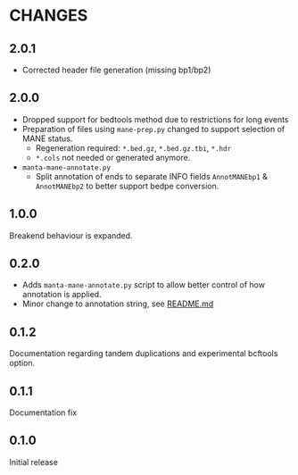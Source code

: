 # CHANGES

## 2.0.1

- Corrected header file generation (missing bp1/bp2)

## 2.0.0

- Dropped support for bedtools method due to restrictions for long events
- Preparation of files using `mane-prep.py` changed to support selection of MANE status.
  - Regeneration required: `*.bed.gz`, `*.bed.gz.tbi`, `*.hdr`
  - `*.cols` not needed or generated anymore.
- `manta-mane-annotate.py`
  - Split annotation of ends to separate INFO fields `AnnotMANEbp1` & `AnnotMANEbp2` to better support bedpe conversion.

## 1.0.0

Breakend behaviour is expanded.

## 0.2.0

- Adds `manta-mane-annotate.py` script to allow better control of how annotation is applied.
- Minor change to annotation string, see [README.md](README.md#annotation-format)

## 0.1.2

Documentation regarding tandem duplications and experimental bcftools option.

## 0.1.1

Documentation fix

## 0.1.0

Initial release
